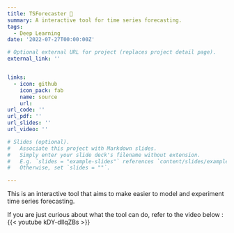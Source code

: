 ```yaml
---
title: TSForecaster 🚀
summary: A interactive tool for time series forecasting.
tags:
  - Deep Learning
date: '2022-07-27T00:00:00Z'

# Optional external URL for project (replaces project detail page).
external_link: ''


links:
  - icon: github
    icon_pack: fab
    name: source
    url: 
url_code: ''
url_pdf: ''
url_slides: ''
url_video: ''

# Slides (optional).
#   Associate this project with Markdown slides.
#   Simply enter your slide deck's filename without extension.
#   E.g. `slides = "example-slides"` references `content/slides/example-slides.md`.
#   Otherwise, set `slides = ""`.

---
```

This is an interactive tool that aims to make easier to model and experiment time series forecasting.

If you are just curious about what the tool can do, refer to the video below :
{{< youtube kDY-dIlqZBs >}}


